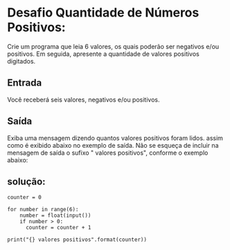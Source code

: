 # Desafio Quantidade de Números Positivos:
Crie um programa que leia 6 valores, os quais poderão ser negativos e/ou positivos. Em seguida, apresente a quantidade de valores positivos digitados.

## Entrada
Você receberá seis valores, negativos e/ou positivos.

## Saída
Exiba uma mensagem dizendo quantos valores positivos foram lidos. assim como é exibido abaixo no exemplo de saída. Não se esqueça de incluir na mensagem de saída o sufixo " valores positivos", conforme o exemplo abaixo:

## solução:
```
counter = 0  

for number in range(6):  
    number = float(input())  
    if number > 0:  
      counter = counter + 1  

print("{} valores positivos".format(counter))
```
       
